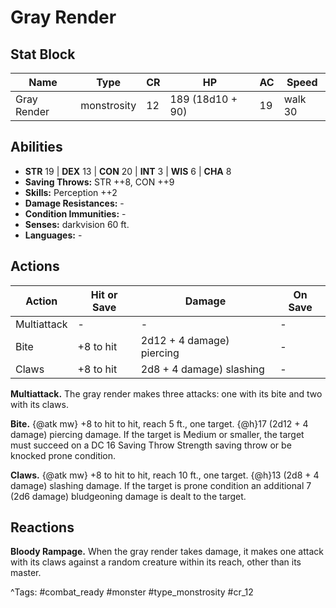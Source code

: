 # Gray Render

## Stat Block

| Name | Type | CR | HP | AC | Speed |
|------|------|----|----|----|-------|
| Gray Render | monstrosity | 12 | 189 (18d10 + 90) | 19 | walk 30 |

## Abilities

- **STR** 19 | **DEX** 13 | **CON** 20 | **INT** 3 | **WIS** 6 | **CHA** 8
- **Saving Throws:** STR ++8, CON ++9  
- **Skills:** Perception ++2  
- **Damage Resistances:** -  
- **Condition Immunities:** -  
- **Senses:** darkvision 60 ft.  
- **Languages:** -


## Actions

| Action | Hit or Save | Damage | On Save |
|--------|--------------|--------|----------|
| Multiattack | - | - | - |
| Bite | +8 to hit | 2d12 + 4 damage) piercing | - |
| Claws | +8 to hit | 2d8 + 4 damage) slashing | - |

**Multiattack.** The gray render makes three attacks: one with its bite and two with its claws.

**Bite.** {@atk mw} +8 to hit to hit, reach 5 ft., one target. {@h}17 (2d12 + 4 damage) piercing damage. If the target is Medium or smaller, the target must succeed on a DC 16 Saving Throw Strength saving throw or be knocked prone condition.

**Claws.** {@atk mw} +8 to hit to hit, reach 10 ft., one target. {@h}13 (2d8 + 4 damage) slashing damage. If the target is prone condition an additional 7 (2d6 damage) bludgeoning damage is dealt to the target.

## Reactions

**Bloody Rampage.** When the gray render takes damage, it makes one attack with its claws against a random creature within its reach, other than its master.



^Tags: #combat_ready #monster #type_monstrosity #cr_12
